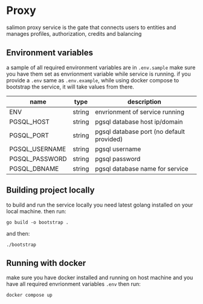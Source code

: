 # Proxy

salimon proxy service is the gate that connects users to entities and manages profiles, authorization, credits and balancing

## Environment variables

a sample of all required environment variables are in `.env.sample` make sure you have them set as envrionment variable while service is running.
if you provide a `.env` same as `.env.example`, while using docker compose to bootstrap the service, it will take values from there.

| name           | type   | description                               |
| -------------- | ------ | ----------------------------------------- |
| ENV            | string | envrionment of service running            |
| PGSQL_HOST     | string | pgsql database host ip/domain             |
| PGSQL_PORT     | string | pgsql database port (no default provided) |
| PGSQL_USERNAME | string | pgsql username                            |
| PGSQL_PASSWORD | string | pgsql password                            |
| PGSQL_DBNAME   | string | pgsql database name for service           |

## Building project locally

to build and run the service locally you need latest golang installed on your local machine. then run:

```shell
go build -o bootstrap .
```

and then:

```shell
./bootstrap
```

## Running with docker

make sure you have docker installed and running on host machine and you have all required envrionment variables `.env` then run:

```shell
docker compose up
```
